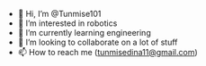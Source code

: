 - 👋 Hi, I’m @Tunmise101
- 👀 I’m interested in robotics
- 🌱 I’m currently learning engineering
- 💞️ I’m looking to collaborate on a lot of stuff
- 📫 How to reach me (tunmisedina11@gmail.com)

<!---
Tunmise101/Tunmise101 is a ✨ special ✨ repository because its `README.md` (this file) appears on your GitHub profile.
You can click the Preview link to take a look at your changes.
--->
